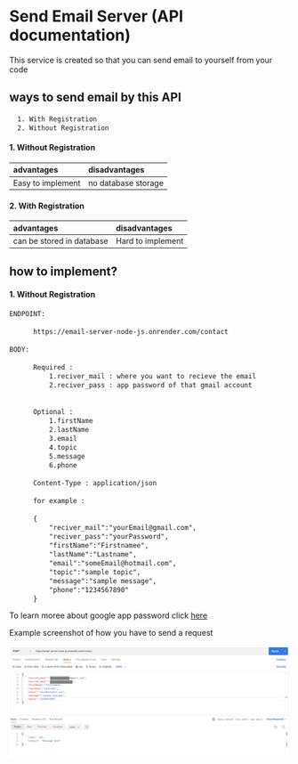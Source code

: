 
# Send Email Server (API documentation)

This service is created so that you can send email to yourself from your code

## ways to send email by this API
```
  1. With Registration
  2. Without Registration
```
 
#### 1. Without Registration

| advantages              | disadvantages        | 
|  :--------              | :-------             | 
| Easy to implement       | no database storage  | 

#### 2. With Registration

| advantages                 | disadvantages        | 
|  :--------                 | :-------             | 
| can be stored in database  | Hard to implement    | 


## how to implement?


#### 1. Without Registration

    ENDPOINT: 

          https://email-server-node-js.onrender.com/contact

    BODY:  

          Required : 
              1.reciver_mail : where you want to recieve the email
              2.reciver_pass : app password of that gmail account


          Optional : 
              1.firstName
              2.lastName
              3.email
              4.topic
              5.message
              6.phone

          Content-Type : application/json

          for example : 

          {
              "reciver_mail":"yourEmail@gmail.com",
              "reciver_pass":"yourPassword",
              "firstName":"Firstnamee",
              "lastName":"Lastname",
              "email":"someEmail@hotmail.com",
              "topic":"sample topic",
              "message":"sample message",
              "phone":"1234567890"
          }

To learn moree about google app password click [here](https://support.google.com/accounts/answer/185833)
 
Example screenshot of how you have to send a request

![App Screenshot](https://github.com/joyjames143/email-server-node/blob/main/screenshots/postman%20without%20registeration.png?raw=true)

